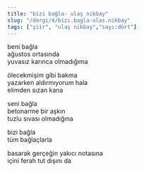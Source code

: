 ```yaml
---
title: "bizi bağla- ulaş nikbay"
slug: "/dergi/4/bizi.bagla-ulas.nikbay"
tags: ["şiir", "ulaş nikbay","sayı:dört"]
---
```

beni bağla  
ağustos ortasında\
yuvasız karınca olmadığıma

ölecekmişim gibi bakma\
yazarken aldırmıyorum hala\
elimden sızan kana

seni bağla\
betonarme bir aşkın\
tuzlu sıvası olmadığına

bizi bağla\
tüm bağlaçlarla

basarak gerçeğin yakıcı notasına\
içini ferah tut dışını da
